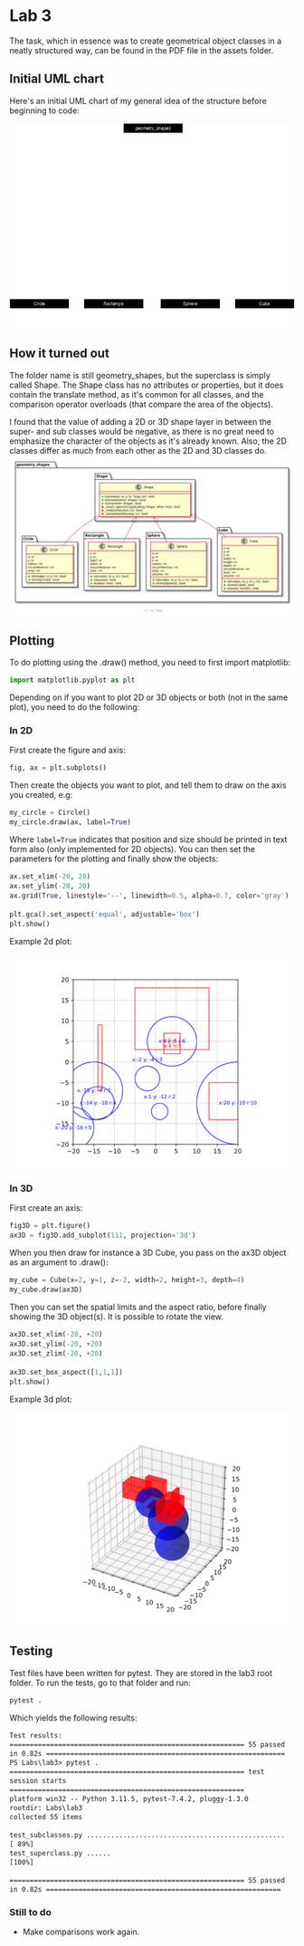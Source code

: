 # Lab 3

The task, which in essence was to create geometrical object classes in a neatly structured way, can be found in the PDF file in the assets folder.

## Initial UML chart
Here's an initial UML chart of my general idea of the structure before beginning to code:

![Initial UML Diagram](./assets/Labb3UML.drawio.png)

## How it turned out
The folder name is still geometry_shapes, but the superclass is simply called Shape. The Shape class has no attributes or properties, but it does contain the translate method, as it's common for all classes, and the comparison operator overloads (that compare the area of the objects).

I found that the value of adding a 2D or 3D shape layer in between the super- and sub classes would be negative, as there is no great need to emphasize the character of the objects as it's already known. Also, the 2D classes  differ as much from each other as the 2D and 3D classes do. 
![Final UML Diagram](./assets/uml.svg)

## Plotting
To do plotting using the .draw() method, you need to first import matplotlib:
```python
import matplotlib.pyplot as plt
```
Depending on if you want to plot 2D or 3D objects or both (not in the same plot), you need to do the following:
### In 2D
First create the figure and axis:
```python
fig, ax = plt.subplots()
```

Then create the objects you want to plot, and tell them to draw on the axis you created, e.g:

```python
my_circle = Circle()
my_circle.draw(ax, label=True)
```

Where ``label=True`` indicates that position and size should be printed in text form also (only implemented for 2D objects). You can then set the parameters for the plotting and finally show the objects:

```python
ax.set_xlim(-20, 20)
ax.set_ylim(-20, 20)
ax.grid(True, linestyle='--', linewidth=0.5, alpha=0.7, color='gray')

plt.gca().set_aspect('equal', adjustable='box')
plt.show()
```
Example 2d plot:

![Example 2D plot](./assets/2dplot.svg)


### In 3D
First create an axis:
```python
fig3D = plt.figure()
ax3D = fig3D.add_subplot(111, projection='3d')
```

When you then draw for instance a 3D Cube, you pass on the ax3D object as an argument to .draw():
```python
my_cube = Cube(x=2, y=1, z=-2, width=2, height=3, depth=4)
my_cube.draw(ax3D)
``` 
Then you can set the spatial limits and the aspect ratio, before finally showing the 3D object(s). It is possible to rotate the view.
```python
ax3D.set_xlim(-20, +20)
ax3D.set_ylim(-20, +20)
ax3D.set_zlim(-20, +20)

ax3D.set_box_aspect([1,1,1])
plt.show()
``` 
Example 3d plot:

![Example 3D plot](./assets/3dplot.svg)

## Testing
Test files have been written for pytest. They are stored in the lab3 root folder. To run the tests, go to that folder and run:
```bash
pytest .
```
Which yields the following results:
```
Test results:
========================================================== 55 passed in 0.82s =========================================================== 
PS Labs\lab3> pytest .
========================================================== test session starts ==========================================================
platform win32 -- Python 3.11.5, pytest-7.4.2, pluggy-1.3.0
rootdir: Labs\lab3
collected 55 items

test_subclasses.py .................................................                                                               [ 89%]
test_superclass.py ......                                                                                                          [100%]

========================================================== 55 passed in 0.82s ==========================================================
```

### Still to do
* Make comparisons work again.